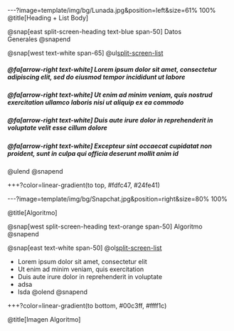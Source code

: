 ---?image=template/img/bg/Lunada.jpg&position=left&size=61% 100%
@title[Heading + List Body]

@snap[east split-screen-heading text-blue span-50]
Datos<br>Generales
@snapend

@snap[west text-white span-65]
@ul[split-screen-list](false)
##### @fa[arrow-right text-white] Lorem ipsum dolor sit amet, consectetur adipiscing elit, sed do eiusmod tempor incididunt ut labore<br> 
##### @fa[arrow-right text-white] Ut enim ad minim veniam, quis nostrud exercitation ullamco laboris nisi ut aliquip ex ea commodo<br>
##### @fa[arrow-right text-white] Duis aute irure dolor in reprehenderit in voluptate velit esse cillum dolore<br>
##### @fa[arrow-right text-white] Excepteur sint occaecat cupidatat non proident, sunt in culpa qui officia deserunt mollit anim id
@ulend
@snapend

+++?color=linear-gradient(to top, #fdfc47, #24fe41)

---?image=template/img/bg/Snapchat.jpg&position=right&size=80% 100%

@title[Algoritmo]

@snap[west split-screen-heading text-orange span-50]
Algoritmo
@snapend

@snap[east text-white span-50]
@ol[split-screen-list](false)
- Lorem ipsum dolor sit amet, consectetur elit
- Ut enim ad minim veniam, quis exercitation
- Duis aute irure dolor in reprehenderit in voluptate
- adsa
- lsda
@olend
@snapend

+++?color=linear-gradient(to bottom, #00c3ff, #ffff1c)

@title[Imagen Algoritmo]
